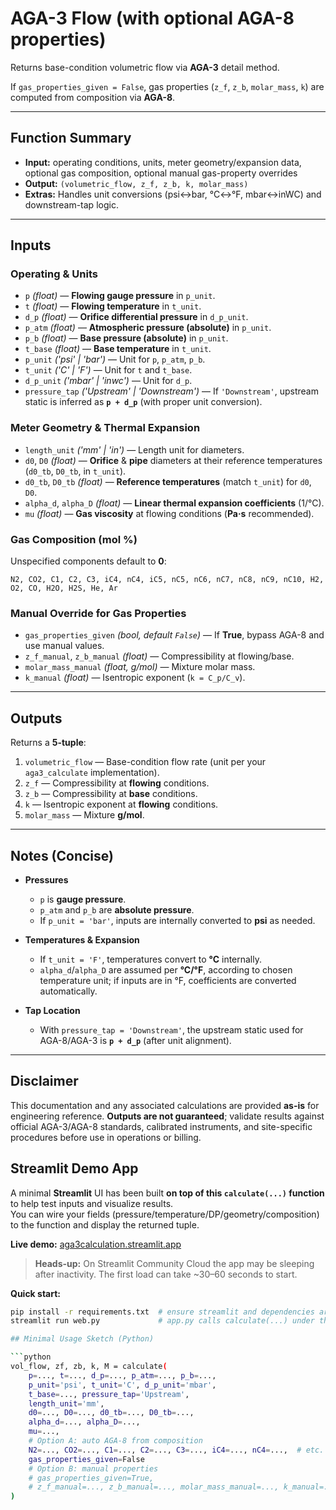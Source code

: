 # AGA-3 Flow (with optional AGA-8 properties)

Returns base-condition volumetric flow via **AGA-3** detail method.

If `gas_properties_given = False`, gas properties (`z_f`, `z_b`, `molar_mass`, `k`) are computed from composition via **AGA-8**.

---

## Function Summary

- **Input:** operating conditions, units, meter geometry/expansion data, optional gas composition, optional manual gas-property overrides  
- **Output:** `(volumetric_flow, z_f, z_b, k, molar_mass)`  
- **Extras:** Handles unit conversions (psi↔bar, °C↔°F, mbar↔inWC) and downstream-tap logic.

---

## Inputs

### Operating & Units

- `p` *(float)* — **Flowing gauge pressure** in `p_unit`.
- `t` *(float)* — **Flowing temperature** in `t_unit`.
- `d_p` *(float)* — **Orifice differential pressure** in `d_p_unit`.
- `p_atm` *(float)* — **Atmospheric pressure (absolute)** in `p_unit`.
- `p_b` *(float)* — **Base pressure (absolute)** in `p_unit`.
- `t_base` *(float)* — **Base temperature** in `t_unit`.
- `p_unit` *('psi' | 'bar')* — Unit for `p`, `p_atm`, `p_b`.
- `t_unit` *('C' | 'F')* — Unit for `t` and `t_base`.
- `d_p_unit` *('mbar' | 'inwc')* — Unit for `d_p`.
- `pressure_tap` *('Upstream' | 'Downstream')* — If `'Downstream'`, upstream static is inferred as **`p + d_p`** (with proper unit conversion).

### Meter Geometry & Thermal Expansion

- `length_unit` *('mm' | 'in')* — Length unit for diameters.
- `d0`, `D0` *(float)* — **Orifice** & **pipe** diameters at their reference temperatures (`d0_tb`, `D0_tb`, in `t_unit`).
- `d0_tb`, `D0_tb` *(float)* — **Reference temperatures** (match `t_unit`) for `d0`, `D0`.
- `alpha_d`, `alpha_D` *(float)* — **Linear thermal expansion coefficients** (1/°C).
- `mu` *(float)* — **Gas viscosity** at flowing conditions (**Pa·s** recommended).

### Gas Composition (mol %)

Unspecified components default to **0**:

`N2, CO2, C1, C2, C3, iC4, nC4, iC5, nC5, nC6, nC7, nC8, nC9, nC10, H2, O2, CO, H2O, H2S, He, Ar`

### Manual Override for Gas Properties

- `gas_properties_given` *(bool, default `False`)* — If **True**, bypass AGA-8 and use manual values.
- `z_f_manual`, `z_b_manual` *(float)* — Compressibility at flowing/base.
- `molar_mass_manual` *(float, g/mol)* — Mixture molar mass.
- `k_manual` *(float)* — Isentropic exponent (`k = C_p/C_v`).

---

## Outputs

Returns a **5-tuple**:

1. `volumetric_flow` — Base-condition flow rate (unit per your `aga3_calculate` implementation).
2. `z_f` — Compressibility at **flowing** conditions.
3. `z_b` — Compressibility at **base** conditions.
4. `k` — Isentropic exponent at **flowing** conditions.
5. `molar_mass` — Mixture **g/mol**.

---

## Notes (Concise)

- **Pressures**
  - `p` is **gauge pressure**.
  - `p_atm` and `p_b` are **absolute pressure**.
  - If `p_unit = 'bar'`, inputs are internally converted to **psi** as needed.

- **Temperatures & Expansion**
  - If `t_unit = 'F'`, temperatures convert to **°C** internally.
  - `alpha_d`/`alpha_D` are assumed per **°C/°F**, according to chosen temperature unit; if inputs are in °F, coefficients are converted automatically.

- **Tap Location**
  - With `pressure_tap = 'Downstream'`, the upstream static used for AGA-8/AGA-3 is **`p + d_p`** (after unit alignment).

---

## Disclaimer

This documentation and any associated calculations are provided **as-is** for engineering reference. **Outputs are not guaranteed**; validate results against official AGA-3/AGA-8 standards, calibrated instruments, and site-specific procedures before use in operations or billing.

## Streamlit Demo App

A minimal **Streamlit** UI has been built **on top of this `calculate(...)` function** to help test inputs and visualize results.  
You can wire your fields (pressure/temperature/DP/geometry/composition) to the function and display the returned tuple.

**Live demo:** [aga3calculation.streamlit.app](https://aga3calculation.streamlit.app/)

> **Heads-up:** On Streamlit Community Cloud the app may be sleeping after inactivity.
> The first load can take ~30–60 seconds to start.

**Quick start:**

```bash
pip install -r requirements.txt  # ensure streamlit and dependencies are installed
streamlit run web.py             # app.py calls calculate(...) under the hood

## Minimal Usage Sketch (Python)

```python
vol_flow, zf, zb, k, M = calculate(
    p=..., t=..., d_p=..., p_atm=..., p_b=...,
    p_unit='psi', t_unit='C', d_p_unit='mbar',
    t_base=..., pressure_tap='Upstream',
    length_unit='mm',
    d0=..., D0=..., d0_tb=..., D0_tb=...,
    alpha_d=..., alpha_D=...,
    mu=...,
    # Option A: auto AGA-8 from composition
    N2=..., CO2=..., C1=..., C2=..., C3=..., iC4=..., nC4=...,  # etc.
    gas_properties_given=False
    # Option B: manual properties
    # gas_properties_given=True,
    # z_f_manual=..., z_b_manual=..., molar_mass_manual=..., k_manual=...
)
